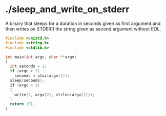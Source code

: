 # ./sleep_and_write_on_stderr

A binary that sleeps for a duration in seconds given as first argument and then writes on STDERR the string given as second argument without EOL.

```c
#include <unistd.h>
#include <string.h>
#include <stdlib.h>

int main(int argc, char **argv)
{
  int seconds = 1;
  if (argc > 1)
    seconds = atoi(argv[1]);
  sleep(seconds);
  if (argc > 2)
  {
    write(2, argv[2], strlen(argv[2]));
  }
  return (0);
}
```
